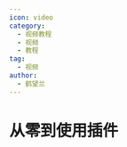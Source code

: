 ```yaml
---
icon: video
category:
  - 视频教程
  - 视频
  - 教程
tag:
  - 视频
author:
  - 鹤望兰
---
```


# 从零到使用插件

<VideoPlayer  src="https://cdn-v-content-01.ikechan8370.com/1.%E4%BB%8E%E9%9B%B6%E5%88%B0%E4%BD%BF%E7%94%A8%E6%8F%92%E4%BB%B6.mp4" />